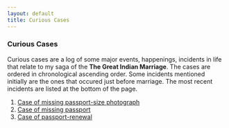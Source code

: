 ```yaml
---
layout: default
title: Curious Cases
---
```



### Curious Cases

Curious cases are a log of some major events, happenings, incidents in life that relate to my saga of the **The Great 
Indian Marriage**. The cases are ordered in chronological ascending order. Some incidents mentioned initially are the
ones that occured just before marriage. The most recent incidents are listed at the bottom of the page.

1. <a href="/cases/passport-photo.html">Case of missing passport-size photograph</a>
1. <a href="/cases/passport.html">Case of missing passport</a>
1. <a href="/cases/passport-renew.html">Case of passport-renewal</a>
